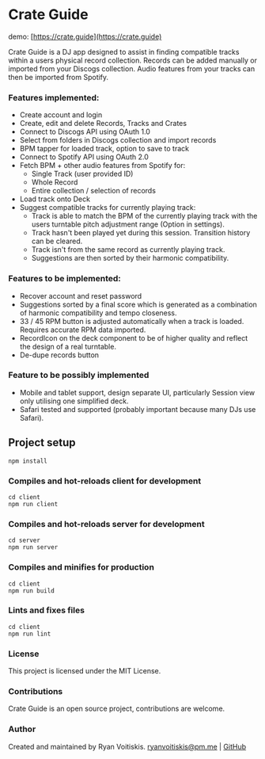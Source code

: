 # Crate Guide

demo: [https://crate.guide](https://crate.guide)

Crate Guide is a DJ app designed to assist in finding compatible tracks
within a users physical record collection. Records can be added manually
or imported from your Discogs collection. Audio features from your tracks
can then be imported from Spotify.

### Features implemented:

- Create account and login
- Create, edit and delete Records, Tracks and Crates
- Connect to Discogs API using OAuth 1.0
- Select from folders in Discogs collection and import records
- BPM tapper for loaded track, option to save to track
- Connect to Spotify API using OAuth 2.0
- Fetch BPM + other audio features from Spotify for:
  - Single Track (user provided ID)
  - Whole Record
  - Entire collection / selection of records
- Load track onto Deck
- Suggest compatible tracks for currently playing track:
  - Track is able to match the BPM of the currently playing track with the users turntable pitch adjustment range (Option in settings).
  - Track hasn't been played yet during this session. Transition history can be cleared.
  - Track isn't from the same record as currently playing track.
  - Suggestions are then sorted by their harmonic compatibility.

### Features to be implemented:

- Recover account and reset password
- Suggestions sorted by a final score which is generated as a combination of harmonic compatibility and tempo closeness.
- 33 / 45 RPM button is adjusted automatically when a track is loaded. Requires accurate RPM data imported.
- RecordIcon on the deck component to be of higher quality and reflect the design of a real turntable.
- De-dupe records button

### Feature to be possibly implemented

- Mobile and tablet support, design separate UI, particularly Session view only utilising one simplified deck.
- Safari tested and supported (probably important because many DJs use Safari).

## Project setup

```
npm install
```

### Compiles and hot-reloads client for development

```
cd client
npm run client
```

### Compiles and hot-reloads server for development

```
cd server
npm run server
```

### Compiles and minifies for production

```
cd client
npm run build
```

### Lints and fixes files

```
cd client
npm run lint
```

### License

This project is licensed under the MIT License.

### Contributions

Crate Guide is an open source project, contributions are welcome.

### Author

Created and maintained by Ryan Voitiskis.
[ryanvoitiskis@pm.me](mailto:ryanvoitiskis@pm.me) | [GitHub](https://github.com/ryan-voitiskis)
